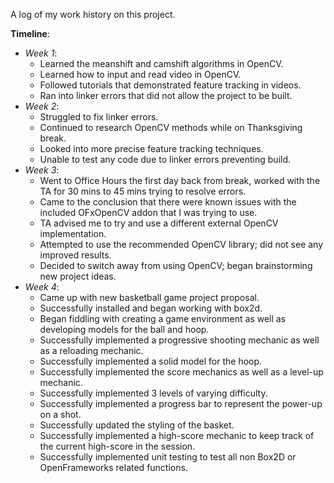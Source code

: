 A log of my work history on this project.

**Timeline**:
- *Week 1*:
  - Learned the meanshift and camshift algorithms in OpenCV.
  - Learned how to input and read video in OpenCV.
  - Followed tutorials that demonstrated feature tracking in videos.
  - Ran into linker errors that did not allow the project to be built.
- *Week 2*:
  - Struggled to fix linker errors.
  - Continued to research OpenCV methods while on Thanksgiving break.
  - Looked into more precise feature tracking techniques.
  - Unable to test any code due to linker errors preventing build.
- *Week 3*:
  - Went to Office Hours the first day back from break, worked with the TA for 30 mins to 45 mins trying to resolve errors.
  - Came to the conclusion that there were known issues with the included OFxOpenCV addon that I was trying to use.
  - TA advised me to try and use a different external OpenCV implementation.
  - Attempted to use the recommended OpenCV library; did not see any improved results.
  - Decided to switch away from using OpenCV; began brainstorming new project ideas.
- *Week 4*:
  - Came up with new basketball game project proposal.
  - Successfully installed and began working with box2d.
  - Began fiddling with creating a game environment as well as developing models for the ball and hoop.
  - Successfully implemented a progressive shooting mechanic as well as a reloading mechanic.
  - Successfully implemented a solid model for the hoop.
  - Successfully implemented the score mechanics as well as a level-up mechanic.
  - Successfully implemented 3 levels of varying difficulty.
  - Successfully implemented a progress bar to represent the power-up on a shot.
  - Successfully updated the styling of the basket.
  - Successfully implemented a high-score mechanic to keep track of the current high-score in the session.
  - Successfully implemented unit testing to test all non Box2D or OpenFrameworks related functions.
  
  
